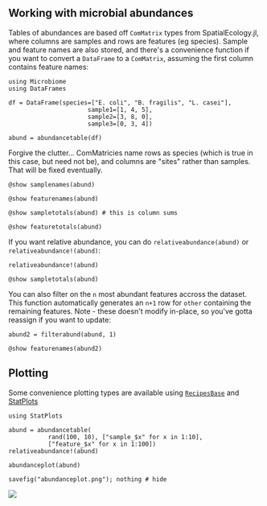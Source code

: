 ## Working with microbial abundances

Tables of abundances are based off `ComMatrix` types from SpatialEcology.jl,
where columns are samples and rows are features (eg species). Sample and feature
names are also stored, and there's a convenience function if you want to convert
a `DataFrame` to a `ComMatrix`, assuming the first column contains feature
names:

```@example 1
using Microbiome
using DataFrames

df = DataFrame(species=["E. coli", "B. fragilis", "L. casei"],
                      sample1=[1, 4, 5],
                      sample2=[3, 8, 0],
                      sample3=[0, 3, 4])

abund = abundancetable(df)
```

Forgive the clutter... ComMatricies name rows as species (which is true in this
case, but need not be), and columns are "sites" rather than samples. That will
be fixed eventually.

```@example 1
@show samplenames(abund)

@show featurenames(abund)

@show sampletotals(abund) # this is column sums

@show featuretotals(abund)
```

If you want relative abundance, you can do `relativeabundance(abund)` or
`relativeabundance!(abund)`:

```@example 1
relativeabundance!(abund)

@show sampletotals(abund)
 ```

You can also filter on the `n` most abundant features accross the dataset. This
function automatically generates an `n+1` row for `other` containing the
remaining features. Note - these doesn't modify in-place, so you've gotta
reassign if you want to update:

```@example 1
abund2 = filterabund(abund, 1)

@show featurenames(abund2)
 ```

## Plotting

Some convenience plotting types are available using [`RecipesBase`][1] and
[StatPlots][2]

[1]: https://github.com/juliaplots/recipesbase.jl
[2]: https://github.com/juliaplots/StatPlots.jl

```@example 1
using StatPlots

abund = abundancetable(
           rand(100, 10), ["sample_$x" for x in 1:10],
           ["feature_$x" for x in 1:100])
relativeabundance!(abund)

abundanceplot(abund)

savefig("abundanceplot.png"); nothing # hide
```

![](abundanceplot.png)
